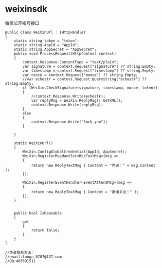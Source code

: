 weixinsdk
=========

微信公开帐号接口

    public class WeiXinUrl : IHttpHandler
    {
        static string token = "token";
        static string AppId = "AppId";
        static string AppSecret = "AppSecret";
        public void ProcessRequest(HttpContext context)
        {
            context.Response.ContentType = "text/plain";
            var signature = context.Request["signature"] ?? string.Empty;
            var timestamp = context.Request["timestamp"] ?? string.Empty;
            var nonce = context.Request["nonce"] ?? string.Empty;
            //var echostr = context.Request.QueryString["echostr"] ?? string.Empty;
            if (WeiXin.CheckSignature(signature, timestamp, nonce, token))
            {
                //context.Response.Write(echostr);
                var replyMsg = WeiXin.ReplyMsg().GetXML();
                context.Response.Write(replyMsg);
            }
            else
            {
                context.Response.Write("fuck you");
            }

        }

        static WeiXinUrl()
        {
            WeiXin.ConfigGlobalCredential(AppId, AppSecret);
            WeiXin.RegisterMsgHandler<RecTextMsg>(msg =>
            {
                return new ReplyTextMsg { Content = "你说：" + msg.Content };
            });

            WeiXin.RegisterEventHandler<EventAttendMsg>(msg =>
            {
                return new ReplyTextMsg { Content = "谢谢关注！" };
            });
        }


        public bool IsReusable
        {
            get
            {
                return false;
            }
        }
    }
    
    //作者联系方法：
    //email:loogn_0707@127.com
    //QQ:407691511
